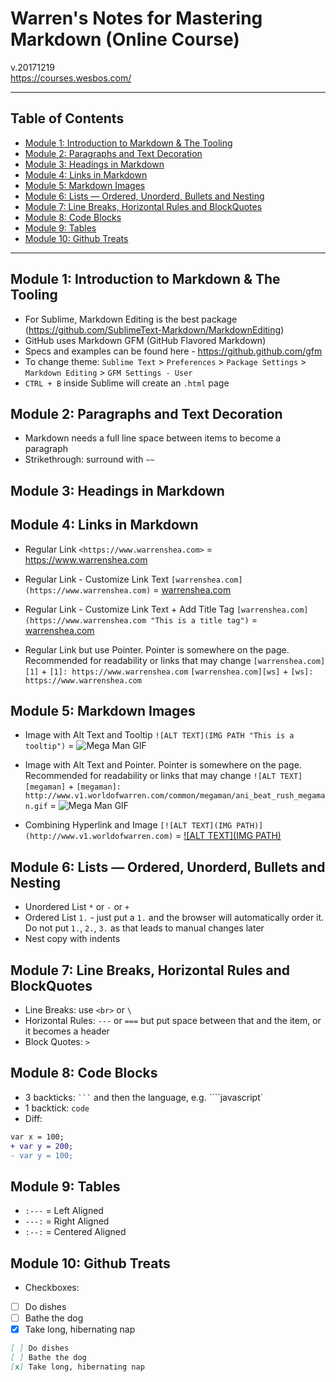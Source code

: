 # Warren's Notes for Mastering Markdown (Online Course)
v.20171219\
https://courses.wesbos.com/

---
## Table of Contents
* [Module 1: Introduction to Markdown &amp; The Tooling](#module-1-introduction-to-markdown--the-tooling)
* [Module 2: Paragraphs and Text Decoration](#module-2-paragraphs-and-text-decoration)
* [Module 3: Headings in Markdown](#module-3-headings-in-markdown)
* [Module 4: Links in Markdown](#module-4-links-in-markdown)
* [Module 5: Markdown Images](#module-5-markdown-images)
* [Module 6: Lists — Ordered, Unorderd, Bullets and Nesting](#module-6-lists--ordered-unorderd-bullets-and-nesting)
* [Module 7: Line Breaks, Horizontal Rules and BlockQuotes](#module-7-line-breaks-horizontal-rules-and-blockquotes)
* [Module 8: Code Blocks](#module-8-code-blocks)
* [Module 9: Tables](#module-9-tables)
* [Module 10: Github Treats](#module-10-github-treats)
---

## Module 1: Introduction to Markdown & The Tooling
* For Sublime, Markdown Editing is the best package (https://github.com/SublimeText-Markdown/MarkdownEditing)
* GitHub uses Markdown GFM (GitHub Flavored Markdown)
* Specs and examples can be found here - https://github.github.com/gfm
* To change theme: `Sublime Text` > `Preferences` > `Package Settings` > `Markdown Editing` > `GFM Settings - User`
* `CTRL + B` inside Sublime will create an `.html` page

## Module 2: Paragraphs and Text Decoration
* Markdown needs a full line space between items to become a paragraph
* Strikethrough: surround with `~~`

## Module 3: Headings in Markdown

## Module 4: Links in Markdown
* Regular Link
  `<https://www.warrenshea.com>` = <https://www.warrenshea.com>

* Regular Link - Customize Link Text
  `[warrenshea.com](https://www.warrenshea.com)` = [warrenshea.com](https://www.warrenshea.com)

* Regular Link - Customize Link Text + Add Title Tag
  `[warrenshea.com](https://www.warrenshea.com "This is a title tag")` = [warrenshea.com](https://www.warrenshea.com "This is a title tag")

* Regular Link but use Pointer. Pointer is somewhere on the page. Recommended for readability or links that may change
  `[warrenshea.com][1]` + `[1]: https://www.warrenshea.com`
  `[warrenshea.com][ws]` + `[ws]: https://www.warrenshea.com`

## Module 5: Markdown Images
* Image with Alt Text and Tooltip
  `![ALT TEXT](IMG PATH "This is a tooltip")` = ![Mega Man GIF](http://www.v1.worldofwarren.com/common/megaman/ani_beat_rush_megaman.gif "This is a tooltip")

* Image with Alt Text and Pointer. Pointer is somewhere on the page. Recommended for readability or links that may change
  `![ALT TEXT][megaman]` + `[megaman]: http://www.v1.worldofwarren.com/common/megaman/ani_beat_rush_megaman.gif` = ![Mega Man GIF](http://www.v1.worldofwarren.com/common/megaman/ani_beat_rush_megaman.gif "This is a tooltip")

* Combining Hyperlink and Image
  `[![ALT TEXT](IMG PATH)](http://www.v1.worldofwarren.com)` = [![ALT TEXT](IMG PATH)](http://www.v1.worldofwarren.com)

## Module 6: Lists — Ordered, Unorderd, Bullets and Nesting
* Unordered List `*` or `-` or `+`
* Ordered List `1.` - just put a `1.` and the browser will automatically order it. Do not put `1.`, `2.`, `3.` as that leads to manual changes later
* Nest copy with indents

## Module 7: Line Breaks, Horizontal Rules and BlockQuotes
* Line Breaks: use `<br>` or `\`
* Horizontal Rules: `---` or `===` but put space between that and the item, or it becomes a header
* Block Quotes: `>`

## Module 8: Code Blocks
* 3 backticks: ` ``` ` and then the language, e.g. ````javascript`
* 1 backtick: ``code``
* Diff:
```diff
var x = 100;
+ var y = 200;
- var y = 100;
```

## Module 9: Tables
* `:---` = Left Aligned
* `---:` = Right Aligned
* `:--:` = Centered Aligned

## Module 10: Github Treats
* Checkboxes:
* [ ] Do dishes
* [ ] Bathe the dog
* [x] Take long, hibernating nap
```markdown
[ ] Do dishes
[ ] Bathe the dog
[x] Take long, hibernating nap
```